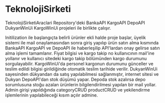 # TeknolojiSirketi

TeknolojiSirketiAraclari Repository'deki BankaAPI KargoAPI DepoAPI DukyanWinUi KargoWinUi projeleri ile birlikte çalışır.

Initilization ile başlangıçta belirli ürünler ekli halde proje başlar, üyelik sistemi ile mail onaylamasından sonra giriş yapılıp ürün satın alma kısmında BankaAPI KargoAPI ve DepoAPI ile haberleşilip API'lardan onay gelirse satın alma işlemi tamamlanır. Fiyat bilgisi ve kargo takip no kullanıcının mail'ine yollanır ve kullanıcı sitedeki kargo takip bölümünden kargo durumunu sorgulayabilir. KargoWinUi'da personel kargonun durumunu günceller ve teslim edildi bilgisi girildiğinde otomatik teslim tarihide verilir. DukyanWinUi sayesinden dükyandan da satış yapılabilmesi sağlanmıştır, internet sitesi ve Dukyan DepoAPI'dan stok düşümü yapar. Depoda stok azalırsa depo sorumlusuna stoğu azalan ürünlerin bilgilendirilmesi yapılan bir mail yollar. Admin girişi yapıldığında categoryCRUD productCRUD ve yekilendirme işlemlerinin yapılabileceği kısım açılır admine.
